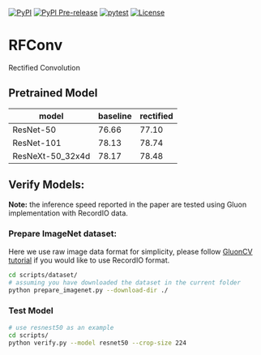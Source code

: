 [![PyPI](https://img.shields.io/pypi/v/rfconv.svg)](https://pypi.python.org/pypi/rfconv)
[![PyPI Pre-release](https://img.shields.io/badge/pypi--prerelease-v0.0.1-ff69b4.svg)](https://pypi.org/project/rfconv/#history)
[![pytest](https://github.com/zhanghang1989/RFConv/workflows/pytest/badge.svg)](https://github.com/zhanghang1989/RFConv/actions)
[![License](https://img.shields.io/badge/License-Apache%202.0-blue.svg)](https://opensource.org/licenses/Apache-2.0)

# RFConv
Rectified Convolution


## Pretrained Model

| model            | baseline | rectified |
|------------------|----------|-----------|
| ResNet-50        | 76.66    | 77.10     |
| ResNet-101       | 78.13    | 78.74     |
| ResNeXt-50_32x4d | 78.17    | 78.48     |


## Verify Models:

**Note:** the inference speed reported in the paper are tested using Gluon implementation with RecordIO data.

### Prepare ImageNet dataset:

Here we use raw image data format for simplicity, please follow [GluonCV tutorial](https://gluon-cv.mxnet.io/build/examples_datasets/recordio.html) if you would like to use RecordIO format.

```bash
cd scripts/dataset/
# assuming you have downloaded the dataset in the current folder
python prepare_imagenet.py --download-dir ./
```

### Test Model

```bash
# use resnest50 as an example
cd scripts/
python verify.py --model resnet50 --crop-size 224
```